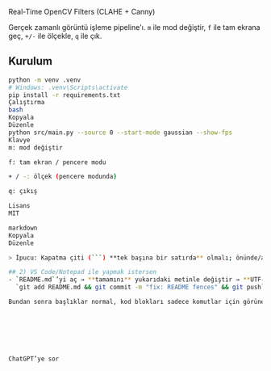  Real-Time OpenCV Filters (CLAHE + Canny)

Gerçek zamanlı görüntü işleme pipeline'ı. `m` ile mod değiştir, `f` ile tam ekrana geç, `+/-` ile ölçekle, `q` ile çık.

## Kurulum
```bash
python -m venv .venv
# Windows: .venv\Scripts\activate
pip install -r requirements.txt
Çalıştırma
bash
Kopyala
Düzenle
python src/main.py --source 0 --start-mode gaussian --show-fps
Klavye
m: mod değiştir

f: tam ekran / pencere modu

+ / -: ölçek (pencere modunda)

q: çıkış

Lisans
MIT

markdown
Kopyala
Düzenle

> İpucu: Kapatma çiti (```) **tek başına bir satırda** olmalı; önünde/arkasında boşluk veya karakter kalmasın.

## 2) VS Code/Notepad ile yapmak istersen
- `README.md`’yi aç → **tamamını** yukarıdaki metinle değiştir → **UTF-8** olarak kaydet →  
  `git add README.md && git commit -m "fix: README fences" && git push`.

Bundan sonra başlıklar normal, kod blokları sadece komutlar için görünecek. İstersen demo GIF bölümünü de ekleyelim; ffmpeg komutunu README’ye yerleştiririm.







ChatGPT’ye sor
